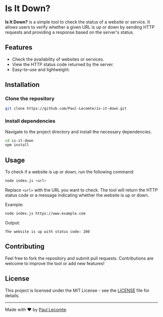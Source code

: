 
# Is It Down?

**Is It Down?** is a simple tool to check the status of a website or service. It allows users to verify whether a given URL is up or down by sending HTTP requests and providing a response based on the server's status.

## Features

- Check the availability of websites or services.
- View the HTTP status code returned by the server.
- Easy-to-use and lightweight.

## Installation

### Clone the repository

```bash
git clone https://github.com/Paul-Lecomte/is-it-down.git
```

### Install dependencies

Navigate to the project directory and install the necessary dependencies.

```bash
cd is-it-down
npm install
```

## Usage

To check if a website is up or down, run the following command:

```bash
node index.js <url>
```

Replace `<url>` with the URL you want to check. The tool will return the HTTP status code or a message indicating whether the website is up or down.

Example:

```bash
node index.js https://www.example.com
```

Output:

```
The website is up with status code: 200
```

## Contributing

Feel free to fork the repository and submit pull requests. Contributions are welcome to improve the tool or add new features!

## License

This project is licensed under the MIT License - see the [LICENSE](LICENSE) file for details.

---

Made with ❤️ by [Paul Lecomte](https://github.com/Paul-Lecomte).